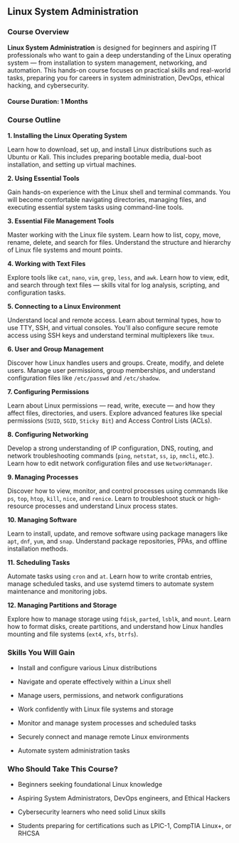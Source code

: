 ## Linux System Administration


### Course Overview

**Linux System Administration** is designed for beginners and aspiring IT professionals who want to gain a deep understanding of the Linux operating system — from installation to system management, networking, and automation. This hands-on course focuses on practical skills and real-world tasks, preparing you for careers in system administration, DevOps, ethical hacking, and cybersecurity.


#### Course Duration: 1 Months


###  Course Outline

**1. Installing the Linux Operating System**

Learn how to download, set up, and install Linux distributions such as Ubuntu or Kali. This includes preparing bootable media, dual-boot installation, and setting up virtual machines.

**2. Using Essential Tools**

Gain hands-on experience with the Linux shell and terminal commands. You will become comfortable navigating directories, managing files, and executing essential system tasks using command-line tools.

**3. Essential File Management Tools**

Master working with the Linux file system. Learn how to list, copy, move, rename, delete, and search for files. Understand the structure and hierarchy of Linux file systems and mount points.

**4. Working with Text Files**

Explore tools like `cat`, `nano`, `vim`, `grep`, `less`, and `awk`. Learn how to view, edit, and search through text files — skills vital for log analysis, scripting, and configuration tasks.

**5. Connecting to a Linux Environment**

Understand local and remote access. Learn about terminal types, how to use TTY, SSH, and virtual consoles. You'll also configure secure remote access using SSH keys and understand terminal multiplexers like `tmux`.

**6. User and Group Management**

Discover how Linux handles users and groups. Create, modify, and delete users. Manage user permissions, group memberships, and understand configuration files like `/etc/passwd` and `/etc/shadow`.

**7. Configuring Permissions**

Learn about Linux permissions — read, write, execute — and how they affect files, directories, and users. Explore advanced features like special permissions (`SUID`, `SGID`, `Sticky Bit`) and Access Control Lists (ACLs).

**8. Configuring Networking**

Develop a strong understanding of IP configuration, DNS, routing, and network troubleshooting commands (`ping`, `netstat`, `ss`, `ip`, `nmcli`, etc.). Learn how to edit network configuration files and use `NetworkManager`.

**9. Managing Processes**

Discover how to view, monitor, and control processes using commands like `ps`, `top`, `htop`, `kill`, `nice`, and `renice`. Learn to troubleshoot stuck or high-resource processes and understand Linux process states.

**10. Managing Software**

Learn to install, update, and remove software using package managers like `apt`, `dnf`, `yum`, and `snap`. Understand package repositories, PPAs, and offline installation methods.

**11. Scheduling Tasks**

Automate tasks using `cron` and `at`. Learn how to write crontab entries, manage scheduled tasks, and use systemd timers to automate system maintenance and monitoring jobs.

**12. Managing Partitions and Storage**

Explore how to manage storage using `fdisk`, `parted`, `lsblk`, and `mount`. Learn how to format disks, create partitions, and understand how Linux handles mounting and file systems (`ext4`, `xfs`, `btrfs`).





### Skills You Will Gain

- Install and configure various Linux distributions

- Navigate and operate effectively within a Linux shell

- Manage users, permissions, and network configurations

- Work confidently with Linux file systems and storage

- Monitor and manage system processes and scheduled tasks

- Securely connect and manage remote Linux environments

- Automate system administration tasks


### Who Should Take This Course?

- Beginners seeking foundational Linux knowledge

- Aspiring System Administrators, DevOps engineers, and Ethical Hackers

- Cybersecurity learners who need solid Linux skills

- Students preparing for certifications such as LPIC-1, CompTIA Linux+, or RHCSA

